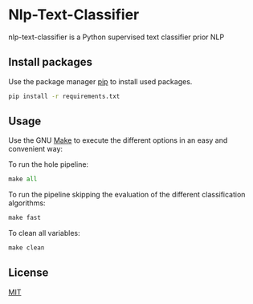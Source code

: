 # Nlp-Text-Classifier

nlp-text-classifier is a Python supervised text classifier prior NLP

## Install packages 

Use the package manager [pip](https://pip.pypa.io/en/stable/) to install used packages.

```bash
pip install -r requirements.txt
```

## Usage

Use the GNU [Make](https://www.gnu.org/software/make/) to execute the different options in an easy and convenient way:

To run the hole pipeline:
```python
make all 
```
To run the pipeline skipping the evaluation of the different classification algorithms:
```python
make fast
```
To clean all variables:
```python
make clean
```


## License
[MIT](https://choosealicense.com/licenses/mit/)